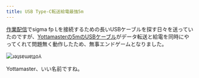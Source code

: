 ```yaml
---
title: USB Type-C転送給電最強5m
---
```

[作業配信](https://www.youtube.com/c/r7kamura)でsigma fp Lを接続するための長いUSBケーブルを探す日々を送っていたのですが、[Yottamasterの5mのUSBケーブル](https://www.amazon.co.jp/dp/B09Y1BY75P)がデータ転送と給電を同時にやってくれて問題無く動作したため、無事エンドゲームとなりました。

![](https://lh5.googleusercontent.com/RjONnnrIbP9jFT0m8Q-7FVY9JGdHNBJYeiGrF8vwOFMAjKdkn5e88-aFOYkVn3AOuog0l3aTE5eOiDGNK3wSe_KvhjMu5YfbCVsRYuuBZk2LYIwU_avDVojFWALQLFy1JLPZYArDeuejm9_t6qCxDpfOJNV_Rh49brPhxzuYTnypPa0sonXcxCurXQ "ɹǝʇsɐɯɐʇʇo⅄")

Yottamaster、いい名前ですね。
